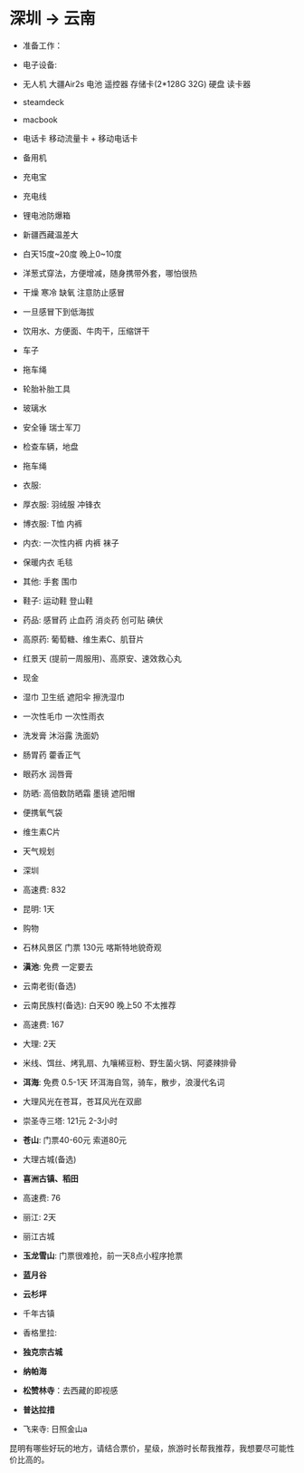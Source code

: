 # 深圳 -> 云南

* 准备工作：

* 电子设备:
* 无人机 大疆Air2s 电池 遥控器 存储卡(2*128G 32G) 硬盘 读卡器
* steamdeck
* macbook
* 电话卡 移动流量卡 + 移动电话卡
* 备用机
* 充电宝 
* 充电线
* 锂电池防爆箱

* 新疆西藏温差大
* 白天15度~20度 晚上0~10度
* 洋葱式穿法，方便增减，随身携带外套，哪怕很热
* 干燥 寒冷 缺氧 注意防止感冒
* 一旦感冒下到低海拔
* 饮用水、方便面、牛肉干，压缩饼干

* 车子
* 拖车绳
* 轮胎补胎工具
* 玻璃水
* 安全锤 瑞士军刀
* 检查车辆，地盘
* 拖车绳

* 衣服: 
* 厚衣服: 羽绒服 冲锋衣 
* 博衣服: T恤 内裤
* 内衣: 一次性内裤 内裤 袜子
* 保暖内衣 毛毯
* 其他: 手套 围巾 
* 鞋子: 运动鞋 登山鞋
* 药品: 感冒药 止血药 消炎药 创可贴 碘伏
* 高原药: 葡萄糖、维生素C、肌苷片
* 红景天 (提前一周服用)、高原安、速效救心丸
* 现金

* 湿巾 卫生纸 遮阳伞  擦洗湿巾
* 一次性毛巾 一次性雨衣
* 洗发膏 沐浴露 洗面奶
* 肠胃药 藿香正气
* 眼药水 润唇膏

* 防晒: 高倍数防晒霜 墨镜 遮阳帽
* 便携氧气袋
* 维生素C片


* 天气规划


* 深圳
* 高速费: 832

* 昆明: 1天

* 购物
* 石林风景区 门票 130元 喀斯特地貌奇观
* **滇池**: 免费 一定要去
* 云南老街(备选)
* 云南民族村(备选): 白天90 晚上50 不太推荐
* 高速费: 167

* 大理: 2天
* 米线、饵丝、烤乳扇、九嚷稀豆粉、野生菌火锅、阿婆辣排骨
* **洱海**: 免费 0.5-1天 环洱海自驾，骑车，散步，浪漫代名词
* 大理风光在苍耳，苍耳风光在双廊
* 崇圣寺三塔: 121元 2-3小时
* **苍山**:  门票40-60元 索道80元
* 大理古城(备选)
* **喜洲古镇、稻田**
* 高速费: 76

* 丽江: 2天
* 丽江古城
* **玉龙雪山**: 门票很难抢，前一天8点小程序抢票
* **蓝月谷**
* **云杉坪**
* 千年古镇

* 香格里拉: 
* **独克宗古城**
* **纳帕海**
* **松赞林寺**：去西藏的即视感
* **普达拉措**
* 飞来寺: 日照金山a



昆明有哪些好玩的地方，请结合票价，星级，旅游时长帮我推荐，我想要尽可能性价比高的。